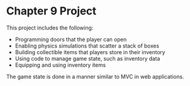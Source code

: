 # Chapter 9 Project

This project includes the following:
- Programming doors that the player can open
- Enabling physics simulations that scatter a stack of boxes
- Building collectible items that players store in their inventory
- Using code to manage game state, such as inventory data
- Equipping and using inventory items

The game state is done in a manner similar to MVC in web applications.
